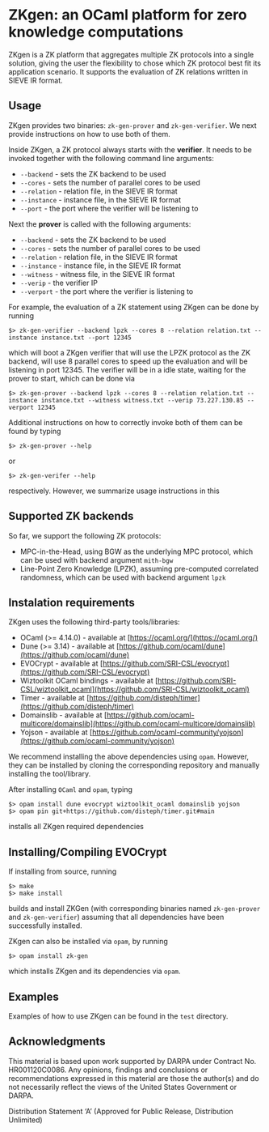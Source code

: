 # ZKgen: an OCaml platform for zero knowledge computations

ZKgen is a ZK platform that aggregates multiple ZK protocols into a single solution, giving the user the flexibility to chose which ZK protocol best fit its application scenario. 
It supports the evaluation of ZK relations written in SIEVE IR format.

## Usage

ZKgen provides two binaries: `zk-gen-prover` and `zk-gen-verifier`. We next provide instructions on how to use both of them.

Inside ZKgen, a ZK protocol always starts with the **verifier**. It needs to be invoked together with the following command line arguments:

- `--backend` - sets the ZK backend to be used
- `--cores` - sets the number of parallel cores to be used
- `--relation` - relation file, in the SIEVE IR format
- `--instance` - instance file, in the SIEVE IR format
- `--port` - the port where the verifier will be listening to

Next the **prover** is called with the following arguments:

- `--backend` - sets the ZK backend to be used
- `--cores` - sets the number of parallel cores to be used
- `--relation` - relation file, in the SIEVE IR format
- `--instance` - instance file, in the SIEVE IR format
- `--witness` - witness file, in the SIEVE IR format
- `--verip` - the verifier IP
- `--verport` - the port where the verifier is listening to

For example, the evaluation of a ZK statement using ZKgen can be done by running

```
$> zk-gen-verifier --backend lpzk --cores 8 --relation relation.txt --instance instance.txt --port 12345
```

which will boot a ZKgen verifier that will use the LPZK protocol as the ZK backend, will use 8 parallel cores to speed up the evaluation and will be listening in port 12345. The verifier will be in a idle state, waiting for the prover to start, which can be done via

```
$> zk-gen-prover --backend lpzk --cores 8 --relation relation.txt --instance instance.txt --witness witness.txt --verip 73.227.130.85 --verport 12345
```

Additional instructions on how to correctly invoke both of them can be found by typing

```
$> zk-gen-prover --help
```

or 

```
$> zk-gen-verifer --help
```

respectively. However, we summarize usage instructions in this

## Supported ZK backends 

So far, we support the following ZK protocols:
- MPC-in-the-Head, using BGW as the underlying MPC protocol, which can be used with backend argument `mith-bgw`
- Line-Point Zero Knowledge (LPZK), assuming pre-computed correlated randomness, which can be used with backend argument `lpzk`

## Instalation requirements

ZKgen uses the following third-party tools/libraries:
- OCaml (>= 4.14.0) - available at [https://ocaml.org/](https://ocaml.org/)
- Dune (>= 3.14) - available at [https://github.com/ocaml/dune](https://github.com/ocaml/dune)
- EVOCrypt - available at [https://github.com/SRI-CSL/evocrypt](https://github.com/SRI-CSL/evocrypt)
- Wiztoolkit OCaml bindings - available at [https://github.com/SRI-CSL/wiztoolkit_ocaml](https://github.com/SRI-CSL/wiztoolkit_ocaml)
- Timer - available at [https://github.com/disteph/timer](https://github.com/disteph/timer)
- Domainslib - available at [https://github.com/ocaml-multicore/domainslib](https://github.com/ocaml-multicore/domainslib)
- Yojson - available at [https://github.com/ocaml-community/yojson](https://github.com/ocaml-community/yojson)

We recommend installing the above dependencies using `opam`. However, they can be installed by cloning the corresponding repository and manually installing the tool/library.

After installing `OCaml` and `opam`, typing

```
$> opam install dune evocrypt wiztoolkit_ocaml domainslib yojson
$> opam pin git+https://github.com/disteph/timer.git#main
```

installs all ZKgen required dependencies

## Installing/Compiling EVOCrypt

If installing from source, running

```
$> make
$> make install
```

builds and install ZKGen (with corresponding binaries named `zk-gen-prover` and `zk-gen-verifier`) assuming that all dependencies have been successfully installed. 

ZKgen can also be installed via `opam`, by running

```
$> opam install zk-gen
```

which installs ZKgen and its dependencies via `opam`.

## Examples

Examples of how to use ZKgen can be found in the `test` directory.

## Acknowledgments

This material is based upon work supported by DARPA under Contract No. HR001120C0086. Any opinions, findings and conclusions or recommendations expressed in this material are those the author(s) and do not necessarily reflect the views of the United States Government or DARPA.

Distribution Statement ‘A’ (Approved for Public Release, Distribution Unlimited)